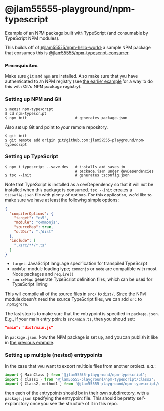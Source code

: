 # @jlam55555-playground/npm-typescript
Example of an NPM package built with TypeScript (and consumable by TypeScript NPM modules).

This builds off of [@jlam55555/npm-hello-world][1]; a sample NPM package that consumes this is [@jlam55555/npm-typescript-consumer][2].

### Prerequisites
Make sure `git` and `npm` are installed. Also make sure that you have authenticated to an NPM registry (see [the earlier example][1] for a way to do this with Git's NPM package registry).

### Setting up NPM and Git
```shell script
$ mkdir npm-typescript
$ cd npm-typescript
$ npm init                      # generates package.json
```
Also set up Git and point to your remote repository.
```shell script
$ git init
$ git remote add origin git@github.com:jlam55555-playground/npm-typescript
```

### Setting up TypeScript
```shell script
$ npm i typescript --save-dev   # installs and saves in
                                # package.json under devDependencies
$ tsc --init                    # generates tsconfig.json
```
Note that TypeScript is installed as a devDependency so that it will not be installed when this package is consumed. `tsc --init` creates a `tsconfig.json` file with plenty of options. For this application, we'd like to make sure we have at least the following simple options:
```json
{
  "compilerOptions": {
    "target": "es5",
    "module": "commonjs",
    "sourceMap": true,
    "outDir": "./dist"
  },
  "include": [
    "./src/**/*.ts"
  ]
}
```
- `target`: JavaScript language specification for transpiled TypeScript
- `module`: module loading type; `commonjs` or `node` are compatible with most Node packages and `require()`
- `sourceMap`: generate TypeScript definition files, which can be used for TypeScript linting

This will compile all of the source files in `src/` to `dist/`. Since the NPM module doesn't need the source TypeScript files, we can add `src` to `.npmignore`.

The last step is to make sure that the entrypoint is specified in `package.json`. E.g., if your main entry point is `src/main.ts`, then you should set:
```json
"main": "dist/main.js"
```
in `package.json`. Now the NPM package is set up, and you can publish it like in [the previous example][1].

### Setting up multiple (nested) entrypoints
In the case that you want to export multiple files from another project, e.g.:
```js
import { MainClass } from '@jlam55555-playground/npm-typescript';
import { Class1 } from '@jlam55555-playground/npm-typescript/class2';
import { Class2, method1 } from '@jlam55555-playground/npm-typescript/class3';
```
then each of the entrypoints should be in their own subdirectory, with a `package.json` specifying the entrypoint file. This should be pretty self-explanatory once you see the structure of it in this repo.

[1]: https://www.github.com/jlam55555-playground/npm-hello-world
[2]: https://www.github.com/jlam55555-playground/npm-typescript-consumer
